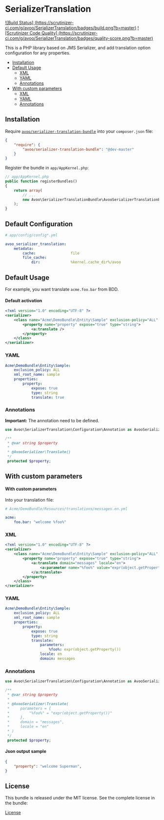 SerializerTranslation
=====================
[![Build Status]
(https://scrutinizer-ci.com/g/avoo/SerializerTranslation/badges/build.png?b=master)](https://scrutinizer-ci.com/g/avoo/SerializerTranslation/build-status/master)
[![Scrutinizer Code Quality]
(https://scrutinizer-ci.com/g/avoo/SerializerTranslation/badges/quality-score.png?b=master)](https://scrutinizer-ci.com/g/avoo/SerializerTranslation/?branch=master)

This is a PHP library based on JMS Serializer, and add translation option configuration for any properties.

* [Installation](#installation)
* [Default Usage](#default-usage)
  - [XML](#xml)
  - [YAML](#yaml)
  - [Annotations](#annotations)
* [With custom parameters](#with-custom-parameters)
  - [XML](#xml)
  - [YAML](#yaml)
  - [Annotations](#annotations)

Installation
------------

Require [`avoo/serializer-translation-bundle`](https://packagist.org/packages/avoo/serializer-translation-bundle)
into your `composer.json` file:


``` json
{
    "require": {
        "avoo/serializer-translation-bundle": "@dev-master"
    }
}
```

Register the bundle in `app/AppKernel.php`:

``` php
// app/AppKernel.php
public function registerBundles()
{
    return array(
        // ...
        new Avoo\SerializerTranslationBundle\AvooSerializerTranslationBundle(),
    );
}
```


Default Configuration
-----------------------

``` yaml
# app/config/config*.yml

avoo_serializer_translation:
    metadata:
        cache:                file
        file_cache:
            dir:              %kernel.cache_dir%/avoo
```


Default Usage
-------------

For example, you want translate `acme.foo.bar` from BDD.

#### Default activation
```xml
<?xml version="1.0" encoding="UTF-8" ?>
<serializer>
    <class name="Acme\DemoBundle\Entity\Sample" exclusion-policy="ALL" xml-root-name="sample" xmlns:a="https://github.com/avoo/SerializerTranslationBundle">
        <property name="property" expose="true" type="string">
            <a:translate />
        </property>
    </class>
</serializer>
```

### YAML

```yaml
Acme\DemoBundle\Entity\Sample:
    exclusion_policy: ALL
    xml_root_name: sample
    properties:
        property:
            expose: true
            type: string
            translate: true
```

### Annotations

**Important:** The annotation need to be defined.

```php
use Avoo\SerializerTranslation\Configuration\Annotation as AvooSerializer;

/**
 * @var string $property
 *
 * @AvooSerializer\Translate()
 */
 protected $property;
```

With custom parameters
-------------

#### With custom parameters

Into your translation file:

``` yaml
# Acme/DemoBundle/Resources/translations/messages.en.yml

acme:
    foo.bar: "welcome %foo%"
```

### XML

```xml
<?xml version="1.0" encoding="UTF-8" ?>
<serializer>
    <class name="Acme\DemoBundle\Entity\Sample" exclusion-policy="ALL" xml-root-name="sample" xmlns:a="https://github.com/avoo/SerializerTranslationBundle">
        <property name="property" expose="true" type="string">
            <a:translate domain="messages" locale="en">
                <a:parameter name="%foo%" value="expr(object.getProperty())" />
            </a:translate>
        </property>
    </class>
</serializer>
```

### YAML

```yaml
Acme\DemoBundle\Entity\Sample:
    exclusion_policy: ALL
    xml_root_name: sample
    properties:
        property:
            expose: true
            type: string
            translate:
                parameters:
                    %foo%: expr(object.getProperty())
                locale: en
                domain: messages
```

### Annotations

```php
use Avoo\SerializerTranslation\Configuration\Annotation as AvooSerializer;

/**
 * @var string $property
 *
 * @AvooSerializer\Translate(
 *     parameters = {
 *         "%foo%" = "expr(object.getProperty())"
 *     },
 *     domain = "messages",
 *     locale = "en"
 * )
 */
 protected $property;
```

#### Json output sample

```json
{
    "property": "welcome Superman",
}
```

License
-------

This bundle is released under the MIT license. See the complete license in the bundle:

[License](https://github.com/avoo/SerializerTranslation/blob/master/LICENSE)
